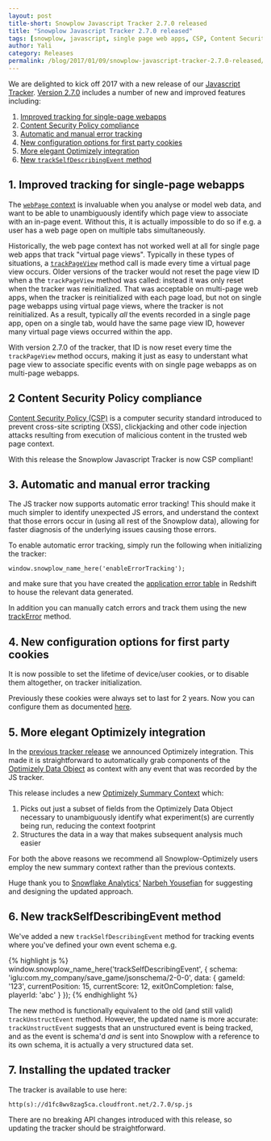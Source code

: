 ```yaml
---
layout: post
title-short: Snowplow Javascript Tracker 2.7.0 released
title: "Snowplow Javascript Tracker 2.7.0 released"
tags: [snowplow, javascript, single page web apps, CSP, Content Security Policy, true timestamp, error tracking, Optimizely]
author: Yali
category: Releases
permalink: /blog/2017/01/09/snowplow-javascript-tracker-2.7.0-released/
---
```


We are delighted to kick off 2017 with a new release of our [Javascript Tracker][snowplow-javascript-tracker]. [Version 2.7.0][2.7.0-tag] includes a number of new and improved features including:

1. [Improved tracking for single-page webapps](/blog/2017/01/09/snowplow-javascript-tracker-2.7.0-released/#single-page-web-apps)
2. [Content Security Policy compliance](#csp-compliance)
3. [Automatic and manual error tracking](#error-tracking)
4. [New configuration options for first party cookies](#cookie-configuration-options)
5. [More elegant Optimizely integration](#elegant-optimizely-integration)
6. [New `trackSelfDescribingEvent` method](#track-self-describing-event-method)

<!--more-->

<h2 id="single-page-web-apps">1. Improved tracking for single-page webapps</h2>

The [`webPage` context][web-page-context] is invaluable when you analyse or model web data, and want to be able to unambiguously identify which page view to associate with an in-page event. Without this, it is actually impossible to do so if e.g. a user has a web page open on multiple tabs simultaneously.

Historically, the web page context has not worked well at all for single page web apps that track "virtual page views". Typically in these types of situations, a [`trackPageView`][track-pageview] method call is made every time a virtual page view occurs. Older versions of the tracker would not reset the page view ID when a the `trackPageView` method was called: instead it was only reset when the tracker was reinitialized. That was acceptable on multi-page web apps, when the tracker is reinitialized with each page load, but not on single page webapps using virtual page views, where the tracker is not reinitialized. As a result, typically *all* the events recorded in a single page app, open on a single tab, would have the same page view ID, however many virtual page views occurred within the app.

With version 2.7.0 of the tracker, that ID is now reset every time the `trackPageView` method occurs, making it just as easy to understant what page view to associate specific events with on single page webapps as on multi-page webapps.

<h2 id="csp-compliance">2 Content Security Policy compliance</h2>

[Content Security Policy (CSP)][csp] is a computer security standard introduced to prevent cross-site scripting (XSS), clickjacking and other code injection attacks resulting from execution of malicious content in the trusted web page context.

With this release the Snowplow Javascript Tracker is now CSP compliant!

<h2 id="error-tracking">3. Automatic and manual error tracking</h2>

The JS tracker now supports automatic error tracking! This should make it much simpler to identify unexpected JS errors, and understand the context that those errors occur in (using all rest of the Snowplow data), allowing for faster diagnosis of the underlying issues causing those errors.

To enable automatic error tracking, simply run the following when initializing the tracker:

```
window.snowplow_name_here('enableErrorTracking');
```

and make sure that you have created the [application error table][application-error-table] in Redshift to house the relevant data generated.

In addition you can manually catch errors and track them using the new [trackError][track-error] method.

<h2 id="cookie-configuration-options">4. New configuration options for first party cookies</h2>

It is now possible to set the lifetime of device/user cookies, or to disable them altogether, on tracker initialization.

Previously these cookies were always set to last for 2 years. Now you can configure them as documented [here][cookie-lifetime].

<h2 id="elegant-optimizely-integration">5. More elegant Optimizely integration</h2>

In the [previous tracker release][2.6.0-release] we announced Optimizely integration. This made it is straightforward to automatically grab components of the [Optimizely Data Object][optimizely-data-object] as context with any event that was recorded by the JS tracker.

This release includes a new [Optimizely Summary Context][optimizely-summary-context] which:

1. Picks out just a subset of fields from the Optimizely Data Object necessary to unambiguously identify what experiment(s) are currently being run, reducing the context footprint
2. Structures the data in a way that makes subsequent analysis much easier

For both the above reasons we recommend all Snowplow-Optimizely users employ the new summary context rather than the previous contexts.

Huge thank you to [Snowflake Analytics'][snowflake] [Narbeh Yousefian][narbeh] for suggesting and designing the updated approach.

<h2 id="track-self-describing-event-method">6. New trackSelfDescribingEvent method</h2>

We've added a new `trackSelfDescribingEvent` method for tracking events where you've defined your own event schema e.g.

{% highlight js %}
window.snowplow_name_here('trackSelfDescribingEvent', {
    schema: 'iglu:com.my_company/save_game/jsonschema/2-0-0',
    data: {
        gameId: '123',
        currentPosition: 15,
        currentScore: 12,
        exitOnCompletion: false,
        playerId: 'abc'
    }
});
{% endhighlight %}

The new method is functionally equivalent to the old (and still valid) `trackUnstructEvent` method. However, the updated name is more accurate: `trackUnstructEvent` suggests that an unstructured event is being tracked, and as the event is schema'd *and* is sent into Snowplow with a reference to its own schema, it is actually a very structured data set.

<h2 id="installation-instructions">7. Installing the updated tracker</h2>

The tracker is available to use here:

```
http(s)://d1fc8wv8zag5ca.cloudfront.net/2.7.0/sp.js
```

There are no breaking API changes introduced with this release, so updating the tracker should be straightforward.

[snowplow-javascript-tracker]: https://github.com/snowplow/snowplow-javascript-tracker
[web-page-context]: https://github.com/snowplow/snowplow/wiki/1-General-parameters-for-the-Javascript-tracker#22141-webpage-context
[track-pageview]: https://github.com/snowplow/snowplow/wiki/2-Specific-event-tracking-with-the-Javascript-tracker#311-trackpageview
[csp]: https://en.wikipedia.org/wiki/Content_Security_Policy
[application-error-table]: https://github.com/snowplow/iglu-central/blob/master/sql/com.snowplowanalytics.snowplow/application_error_1.sql
[track-error]: https://github.com/snowplow/snowplow/wiki/2-Specific-event-tracking-with-the-Javascript-tracker#3161-trackerror
[cookie-lifetime]: https://github.com/snowplow/snowplow/wiki/1-General-parameters-for-the-Javascript-tracker#visitorCookieDuration
[2.7.0-tag]: https://github.com/snowplow/snowplow-javascript-tracker/releases/tag/2.7.0
[2.6.0-release]: /blog/2016/03/03/snowplow-javascript-tracker-2.6.0-released-with-optimizely-and-augur-integration/
[optimizely-data-object]: https://help.optimizely.com/hc/en-us/articles/205670207-The-console-data-object-and-Optimizely-log#data_object
[optimizely-summary-context]: https://github.com/snowplow/snowplow/wiki/1-General-parameters-for-the-Javascript-tracker#221411-optimizelysummary-context
[snowflake]: https://www.snowflake-analytics.com/
[narbeh]: https://au.linkedin.com/in/narbehyousefian
